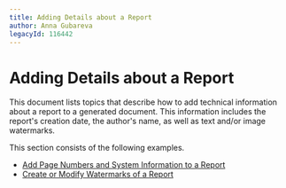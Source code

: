 ```yaml
---
title: Adding Details about a Report
author: Anna Gubareva
legacyId: 116442
---
```

# Adding Details about a Report
This document lists topics that describe how to add technical information about a report to a generated document. This information includes the report's creation date, the author's name, as well as text and/or image watermarks.

This section consists of the following examples.
* [Add Page Numbers and System Information to a Report](adding-details-about-a-report/add-page-numbers-and-system-information-to-a-report.md)
* [Create or Modify Watermarks of a Report](adding-details-about-a-report/create-or-modify-watermarks-of-a-report.md)
